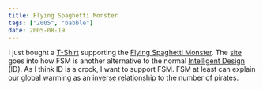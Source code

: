 ```yaml
---
title: Flying Spaghetti Monster
tags: ["2005", "babble"]
date: 2005-08-19
---
```

I just bought a <a href="http://www.cafepress.com/venganza/">T-Shirt</a> supporting the <a href="http://www.venganza.org/index.htm">Flying Spaghetti Monster</a>.  The <a href="http://www.venganza.org/index.htm">site</a> goes into how FSM is another alternative to the normal <a href="http://en.wikipedia.org/wiki/Intelligent_design">Intelligent Design</a> (ID).  As I think ID is a crock, I want to support FSM.  FSM at least can explain our global warming as an <a href="http://www.venganza.org/piratesarecool4.jpg">inverse relationship</a> to the number of pirates.
